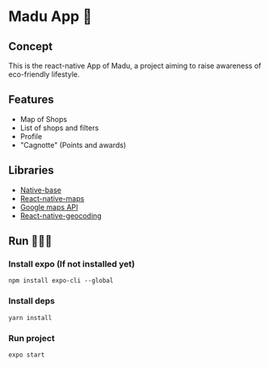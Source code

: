 # Madu App 🍃

## Concept
This is the react-native App of Madu, a project aiming to raise awareness of eco-friendly lifestyle.

## Features
* Map of Shops
* List of shops and filters
* Profile
* "Cagnotte" (Points and awards)

## Libraries

* [Native-base](https://nativebase.io)
* [React-native-maps](https://github.com/react-native-community/react-native-maps)
* [Google maps API](https://developers.google.com/maps/documentation)
* [React-native-geocoding](https://github.com/marlove/react-native-geocoding)

## Run 🏃🏻‍♂️

### Install expo (If not installed yet)
```npm install expo-cli --global```

### Install deps

```yarn install```

### Run project
```expo start```


